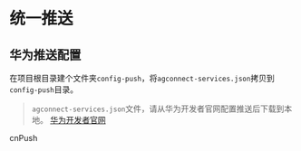  # 统一推送

 

## 华为推送配置

在项目根目录建个文件夹`config-push`，将`agconnect-services.json`拷贝到`config-push`目录。

> `agconnect-services.json`文件，请从华为开发者官网配置推送后下载到本地。
> [华为开发者官网](https://developer.huawei.com/consumer/cn/)


cnPush